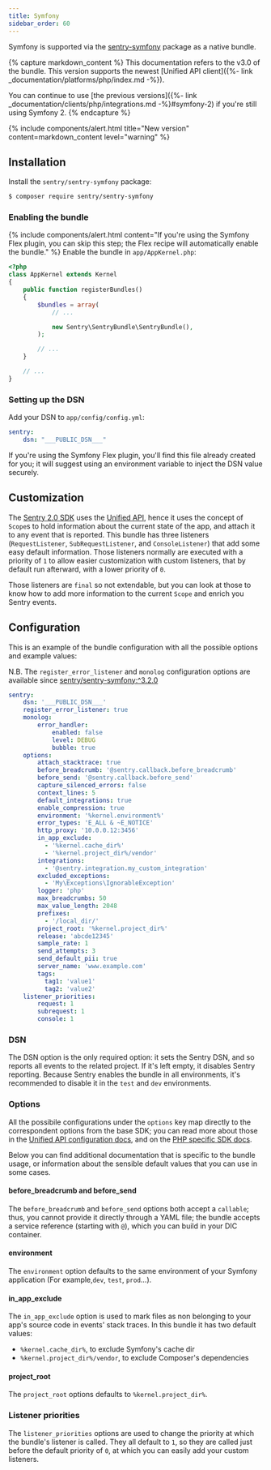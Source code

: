 ```yaml
---
title: Symfony
sidebar_order: 60
---
```


Symfony is supported via the [sentry-symfony](https://github.com/getsentry/sentry-symfony) package as a native bundle.

<!-- WIZARD -->
{% capture markdown_content %}
This documentation refers to the v3.0 of the bundle. This version supports the newest [Unified API client]({%- link _documentation/platforms/php/index.md -%}).

You can continue to use [the previous versions]({%- link _documentation/clients/php/integrations.md -%}#symfony-2) if you're still using Symfony 2.
{% endcapture %}

{% include components/alert.html
  title="New version"
  content=markdown_content
  level="warning"
%}

## Installation

Install the `sentry/sentry-symfony` package:

```bash
$ composer require sentry/sentry-symfony
```

### Enabling the bundle
{% include components/alert.html
  content="If you're using the Symfony Flex plugin, you can skip this step; the Flex recipe will automatically enable the bundle."
%}
Enable the bundle in `app/AppKernel.php`:

```php
<?php
class AppKernel extends Kernel
{
    public function registerBundles()
    {
        $bundles = array(
            // ...

            new Sentry\SentryBundle\SentryBundle(),
        );

        // ...
    }

    // ...
}
```

### Setting up the DSN
Add your DSN to `app/config/config.yml`:

```yaml
sentry:
    dsn: "___PUBLIC_DSN___"
```

If you're using the Symfony Flex plugin, you'll find this file already created for you; it will suggest using an environment variable to inject the DSN value securely.

<!-- ENDWIZARD -->

## Customization

The [Sentry 2.0 SDK](/platforms/php/#php-specific-options) uses the 
[Unified API](https://develop.sentry.dev/sdk/unified-api/), hence it uses the concept of `Scope`s to 
hold information about the current state of the app, and attach it to any event that is reported. 
This bundle has three listeners (`RequestListener`, `SubRequestListener`, and `ConsoleListener`) that add some easy 
default information. Those listeners normally are executed with a priority of `1` to allow easier customization with 
custom listeners, that by default run afterward, with a lower priority of `0`.

Those listeners are `final` so not extendable, but you can look at those to know how to add more information to the 
current `Scope` and enrich you Sentry events.

## Configuration
This is an example of the bundle configuration with all the possible options and example values:

N.B. The `register_error_listener` and `monolog` configuration options are available since [sentry/sentry-symfony:^3.2.0](https://github.com/getsentry/sentry-symfony/releases/tag/3.2.0)

```yaml
sentry:
    dsn: '___PUBLIC_DSN___'
    register_error_listener: true
    monolog:
        error_handler:
            enabled: false
            level: DEBUG
            bubble: true
    options:
        attach_stacktrace: true 
        before_breadcrumb: '@sentry.callback.before_breadcrumb'
        before_send: '@sentry.callback.before_send'
        capture_silenced_errors: false
        context_lines: 5
        default_integrations: true 
        enable_compression: true
        environment: '%kernel.environment%'
        error_types: 'E_ALL & ~E_NOTICE'
        http_proxy: '10.0.0.12:3456'
        in_app_exclude:
          - '%kernel.cache_dir%'
          - '%kernel.project_dir%/vendor'
        integrations: 
          - '@sentry.integration.my_custom_integration'
        excluded_exceptions: 
          - 'My\Exceptions\IgnorableException'
        logger: 'php'
        max_breadcrumbs: 50 
        max_value_length: 2048
        prefixes:
          - '/local_dir/' 
        project_root: '%kernel.project_dir%'
        release: 'abcde12345'
        sample_rate: 1
        send_attempts: 3 
        send_default_pii: true 
        server_name: 'www.example.com'
        tags:
          tag1: 'value1'
          tag2: 'value2'
    listener_priorities:
        request: 1
        subrequest: 1
        console: 1
```
### DSN
The DSN option is the only required option: it sets the Sentry DSN, and so reports all events to the related project. If it's
left empty, it disables Sentry reporting. Because Sentry enables the bundle in all environments, it's recommended to 
disable it in the `test` and `dev` environments.

### Options
All the possibile configurations under the `options` key map directly to the correspondent options from the base SDK;
you can read more about those in the [Unified API configuration docs](/error-reporting/configuration/),
and on the [PHP specific SDK docs](/platforms/php/#php-specific-options).

Below you can find additional documentation that is specific to the bundle usage, or information about the sensible default
values that you can use in some cases.

#### before_breadcrumb and before_send
The `before_breadcrumb` and `before_send` options both accept a `callable`; thus, you cannot provide it directly through
 a YAML file; the bundle accepts a service reference (starting with `@`), which you can build in your DIC container.

#### environment
The `environment` option defaults to the same environment of your Symfony application (For example,`dev`, `test`, `prod`...).

#### in_app_exclude
The `in_app_exclude` option is used to mark files as non belonging to your app's source code in events' stack traces.
In this bundle it has two default values: 
 * `%kernel.cache_dir%`, to exclude Symfony's cache dir
 * `%kernel.project_dir%/vendor`, to exclude Composer's dependencies

#### project_root
The `project_root` options defaults to `%kernel.project_dir%`.

### Listener priorities
The `listener_priorities` options are used to change the priority at which the bundle's listener is called. They all default
to `1`, so they are called just before the default priority of `0`, at which you can easily add your custom listeners.
